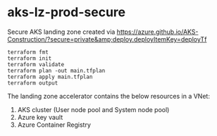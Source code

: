 # aks-lz-prod-secure
Secure AKS landing zone created via https://azure.github.io/AKS-Construction/?secure=private&amp;deploy.deployItemKey=deployTf

```
terraform fmt
terraform init
terraform validate
terraform plan -out main.tfplan
terraform apply main.tfplan
terraform output
```

The landing zone accelerator contains the below resources in a VNet:
1. AKS cluster (User node pool and System node pool)
2. Azure key vault
3. Azure Container Registry
